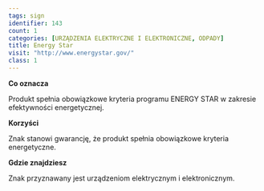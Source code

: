 ```yaml
---
tags: sign
identifier: 143
count: 1
categories: [URZĄDZENIA ELEKTRYCZNE I ELEKTRONICZNE, ODPADY]
title: Energy Star
visit: "http://www.energystar.gov/"
class: 1
---
```

**Co oznacza**

Produkt spełnia obowiązkowe kryteria programu ENERGY STAR w zakresie efektywności energetycznej.

**Korzyści**

Znak stanowi gwarancję, że produkt spełnia obowiązkowe kryteria energetyczne.

**Gdzie znajdziesz**

Znak przyznawany jest urządzeniom elektrycznym i elektronicznym.

